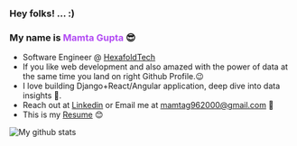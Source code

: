 ### Hey folks! ... :)



### My name is <a href="https://mgupta96.github.io/v1/" style="text-decoration: none; color:#B24BF3"> Mamta Gupta </a> 😎

<!--
![](https://komarev.com/ghpvc/?username=mgupta96)
-->


- Software Engineer @ <a href="https://hexafoldtech.com/">HexafoldTech</a>
- If you like web development and also amazed with the power of data at the same time you land on right Github Profile.😉
- I love building Django+React/Angular application, deep dive into data insights 💙.
- Reach out at <a href="https://www.linkedin.com/in/mamtaguptasde/">Linkedin</a> or Email me at mamtag962000@gmail.com 🙌
- This is my <a href="https://drive.google.com/file/d/1N6TKpXP5rYxwRaCSnWkmpOW1MyfcTLW5/view?usp=share_link">Resume</a> 😊

<!-- - I am also trying my hands on AWS console and terraform.💚 -->

![My github stats](https://github-readme-stats.vercel.app/api?username=mgupta96&theme=radical&show_icons=true)          
